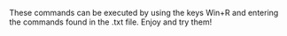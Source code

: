 These commands can be executed by using the keys Win+R and entering the commands found in the .txt file. Enjoy and try them!
